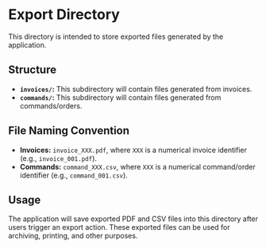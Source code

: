 # Export Directory

This directory is intended to store exported files generated by the application.

## Structure

*   **`invoices/`:** This subdirectory will contain files generated from invoices.
*   **`commands/`:** This subdirectory will contain files generated from commands/orders.

## File Naming Convention

*   **Invoices:** `invoice_XXX.pdf`, where `XXX` is a numerical invoice identifier (e.g., `invoice_001.pdf`).
*   **Commands:** `command_XXX.csv`, where `XXX` is a numerical command/order identifier (e.g., `command_001.csv`).

## Usage

The application will save exported PDF and CSV files into this directory after users trigger an export action. These exported files can be used for archiving, printing, and other purposes.